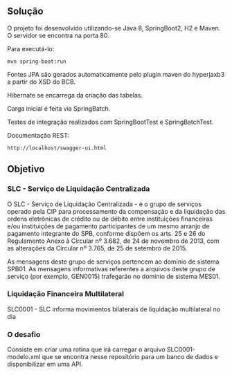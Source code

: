 ## Solução

O projeto foi desenvolvido utilizando-se Java 8, SpringBoot2, H2 e Maven.
O servidor se encontra na porta 80.

Para executá-lo:

	mvn spring-boot:run

Fontes JPA são gerados automaticamente pelo plugin maven do hyperjaxb3 a partir do XSD do BCB.

Hibernate se encarrega da criação das tabelas.

Carga inicial é feita via SpringBatch.

Testes de integração realizados com SpringBootTest e SpringBatchTest.


Documentação REST:

	http://localhost/swagger-ui.html

## Objetivo

### SLC - Serviço de Liquidação Centralizada

O SLC - Serviço de Liquidação Centralizada - é o grupo de serviços operado pela CIP para processamento da compensação e da liquidação das ordens eletrônicas de crédito ou de débito entre instituições financeiras e/ou instituições de pagamento participantes de um mesmo arranjo de pagamento integrante do SPB, conforme dispõem os arts. 25 e 26 do Regulamento Anexo à Circular nº 3.682, de 24 de novembro de 2013, com as alterações da Circular nº 3.765, de 25 de setembro de 2015.

As mensagens deste grupo de serviços pertencem ao domínio de sistema SPB01. As mensagens informativas referentes a arquivos deste grupo de serviço (por exemplo, GEN0015) trafegarão no domínio de sistema MES01.

### Liquidação Financeira Multilateral

SLC0001 - SLC informa movimentos bilaterais de liquidação multilateral no dia

### O desafio

Consiste em criar uma rotina que irá carregar o arquivo SLC0001-modelo.xml que se encontra nesse repositório para um banco de dados e disponibilizar em uma API.